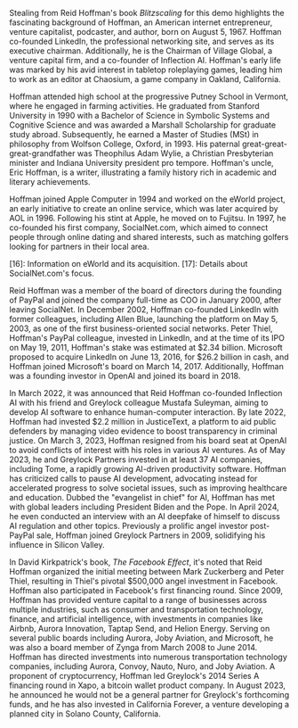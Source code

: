 Stealing from Reid Hoffman's book *Blitzscaling* for this demo highlights the fascinating background of Hoffman, an American internet entrepreneur, venture capitalist, podcaster, and author, born on August 5, 1967. Hoffman co-founded LinkedIn, the professional networking site, and serves as its executive chairman. Additionally, he is the Chairman of Village Global, a venture capital firm, and a co-founder of Inflection AI. Hoffman's early life was marked by his avid interest in tabletop roleplaying games, leading him to work as an editor at Chaosium, a game company in Oakland, California.

Hoffman attended high school at the progressive Putney School in Vermont, where he engaged in farming activities. He graduated from Stanford University in 1990 with a Bachelor of Science in Symbolic Systems and Cognitive Science and was awarded a Marshall Scholarship for graduate study abroad. Subsequently, he earned a Master of Studies (MSt) in philosophy from Wolfson College, Oxford, in 1993. His paternal great-great-great-grandfather was Theophilus Adam Wylie, a Christian Presbyterian minister and Indiana University president pro tempore. Hoffman's uncle, Eric Hoffman, is a writer, illustrating a family history rich in academic and literary achievements.

Hoffman joined Apple Computer in 1994 and worked on the eWorld project, an early initiative to create an online service, which was later acquired by AOL in 1996. Following his stint at Apple, he moved on to Fujitsu. In 1997, he co-founded his first company, SocialNet.com, which aimed to connect people through online dating and shared interests, such as matching golfers looking for partners in their local area.

\[16\]: Information on eWorld and its acquisition.
\[17\]: Details about SocialNet.com's focus.

Reid Hoffman was a member of the board of directors during the founding of PayPal and joined the company full-time as COO in January 2000, after leaving SocialNet. In December 2002, Hoffman co-founded LinkedIn with former colleagues, including Allen Blue, launching the platform on May 5, 2003, as one of the first business-oriented social networks. Peter Thiel, Hoffman's PayPal colleague, invested in LinkedIn, and at the time of its IPO on May 19, 2011, Hoffman's stake was estimated at $2.34 billion. Microsoft proposed to acquire LinkedIn on June 13, 2016, for $26.2 billion in cash, and Hoffman joined Microsoft's board on March 14, 2017. Additionally, Hoffman was a founding investor in OpenAI and joined its board in 2018.

In March 2022, it was announced that Reid Hoffman co-founded Inflection AI with his friend and Greylock colleague Mustafa Suleyman, aiming to develop AI software to enhance human-computer interaction. By late 2022, Hoffman had invested $2.2 million in JusticeText, a platform to aid public defenders by managing video evidence to boost transparency in criminal justice. On March 3, 2023, Hoffman resigned from his board seat at OpenAI to avoid conflicts of interest with his roles in various AI ventures. As of May 2023, he and Greylock Partners invested in at least 37 AI companies, including Tome, a rapidly growing AI-driven productivity software. Hoffman has criticized calls to pause AI development, advocating instead for accelerated progress to solve societal issues, such as improving healthcare and education. Dubbed the "evangelist in chief" for AI, Hoffman has met with global leaders including President Biden and the Pope. In April 2024, he even conducted an interview with an AI deepfake of himself to discuss AI regulation and other topics. Previously a prolific angel investor post-PayPal sale, Hoffman joined Greylock Partners in 2009, solidifying his influence in Silicon Valley.

In David Kirkpatrick's book, *The Facebook Effect*, it's noted that Reid Hoffman organized the initial meeting between Mark Zuckerberg and Peter Thiel, resulting in Thiel's pivotal $500,000 angel investment in Facebook. Hoffman also participated in Facebook's first financing round. Since 2009, Hoffman has provided venture capital to a range of businesses across multiple industries, such as consumer and transportation technology, finance, and artificial intelligence, with investments in companies like Airbnb, Aurora Innovation, Taptap Send, and Helion Energy. Serving on several public boards including Aurora, Joby Aviation, and Microsoft, he was also a board member of Zynga from March 2008 to June 2014. Hoffman has directed investments into numerous transportation technology companies, including Aurora, Convoy, Nauto, Nuro, and Joby Aviation. A proponent of cryptocurrency, Hoffman led Greylock's 2014 Series A financing round in Xapo, a bitcoin wallet product company. In August 2023, he announced he would not be a general partner for Greylock's forthcoming funds, and he has also invested in California Forever, a venture developing a planned city in Solano County, California.